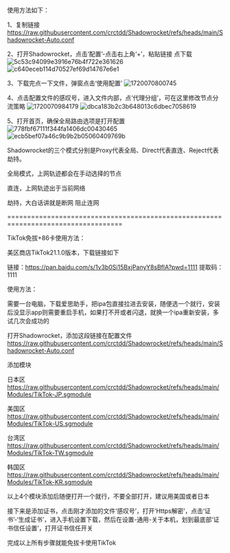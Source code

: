 使用方法如下：





1、复制链接 https://raw.githubusercontent.com/crctdd/Shadowrocket/refs/heads/main/Shadowrocket-Auto.conf





2、打开Shadowrocket，点击‘配置’-点击右上角‘+’，粘贴链接 点下载
![5c53c94099e3916e76b4f722e361626](https://github.com/crctdd/Shadowrocket-Auto/assets/105903283/06ad41e3-baf6-4aa1-b2a7-89257fbf0d67)
![c640eceb114d70527ef69d14767e6e1](https://github.com/crctdd/Shadowrocket-Auto/assets/105903283/f7969d06-c379-4e7b-9848-4ad8f2dfc460)





3、下载完点一下文件，弹窗点击‘使用配置’
![1720070800745](https://github.com/crctdd/Shadowrocket-Auto/assets/105903283/8573fdeb-1f5d-4c69-8751-1f037879f6fb)





4、点击配置文件的感叹号，进入文件内部，点‘代理分组’，可在这里修改节点分流策略
![1720070984179](https://github.com/crctdd/Shadowrocket-Auto/assets/105903283/6c5ba60e-42ad-4902-a1f9-78ec07323ff6)
![dbca183b2c3b648013c6dbec7058619](https://github.com/crctdd/Shadowrocket-Auto/assets/105903283/e6711f87-8182-4513-b769-30d4a80bd7cc)





5、打开首页，确保全局路由选项是打开配置
![778fbf67111f344fa1406dc00430465](https://github.com/crctdd/Shadowrocket-Auto/assets/105903283/6993a7ea-ee6c-4b5a-9c35-483462c34b46)
![ecb5bef07a46c9b9b2b05060409769b](https://github.com/crctdd/Shadowrocket-Auto/assets/105903283/2ee8131e-3529-48c6-8d82-b1ed4e08443f)





Shadowrocket的三个模式分别是Proxy代表全局、Direct代表直连、Reject代表劫持。


全局模式，上网轨迹都会在手动选择的节点


直连，上网轨迹出于当前网络


劫持，大白话讲就是断网 阻止连网

===================================================================================

TikTok免拔+86卡使用方法：


美区商店TikTok21.1.0版本，下载链接如下

链接：https://pan.baidu.com/s/1v3b0Si15BxjPanyY8sBflA?pwd=1111 提取码：1111

使用方法：

需要一台电脑，下载爱思助手，把ipa包直接拉进去安装，随便选一个就行，安装后没显示app则需要重启手机，如果打不开或者闪退，就换一个ipa重新安装，多试几次会成功的

打开Shadowrocket，添加这段链接在配置文件 https://raw.githubusercontent.com/crctdd/Shadowrocket/refs/heads/main/Shadowrocket-Auto.conf

添加模块

日本区 https://raw.githubusercontent.com/crctdd/Shadowrocket/refs/heads/main/Modules/TikTok-JP.sgmodule

美国区 https://raw.githubusercontent.com/crctdd/Shadowrocket/refs/heads/main/Modules/TikTok-US.sgmodule

台湾区 https://raw.githubusercontent.com/crctdd/Shadowrocket/refs/heads/main/Modules/TikTok-TW.sgmodule

韩国区 https://raw.githubusercontent.com/crctdd/Shadowrocket/refs/heads/main/Modules/TikTok-KR.sgmodule

以上4个模块添加后随便打开一个就行，不要全部打开，建议用美国或者日本

接下来是添加证书，点击刚才添加的文件‘感叹号’，打开‘Https解密’，点击‘证书’-‘生成证书’，进入手机设置下载，然后在设置-通用-关于本机，划到最底部‘证书信任设置’，打开证书信任开关

完成以上所有步骤就能免拔卡使用TikTok

